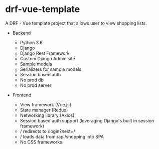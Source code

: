 # drf-vue-template
A DRF - Vue template project that allows user to view shopping lists.

* Backend
  * Python 3.6
  * Django
  * Django Rest Framework
  * Custom Django Admin site
  * Sample models
  * Serializers for sample models
  * Session based auth
  * No prod db
  * No prod server
    
* Frontend
  * View framework (Vue.js)
  * State manager (Redux)
  * Networking library (Axios)
  * Session based auth support (leveraging Django's built in session framework)
  * / redirects to /login?next=/
  * / loads data from /api/shopping into SPA
  * No CSS frameworks

